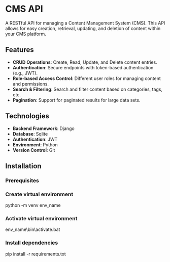 # CMS API

A RESTful API for managing a Content Management System (CMS). This API allows for easy creation, retrieval, updating, and deletion of content within your CMS platform.

## Features

- **CRUD Operations**: Create, Read, Update, and Delete content entries.
- **Authentication**: Secure endpoints with token-based authentication (e.g., JWT).
- **Role-based Access Control**: Different user roles for managing content and permissions.
- **Search & Filtering**: Search and filter content based on categories, tags, etc.
- **Pagination**: Support for paginated results for large data sets.

## Technologies

- **Backend Framework**: Django
- **Database**: Sqlite
- **Authentication**: JWT
- **Environment**: Python
- **Version Control**: Git

## Installation

### Prerequisites
### Create virtual environment
python  -m venv env_name
### Activate virtual environment
env_name\bin\activate.bat
### Install dependencies
pip install -r requirements.txt
